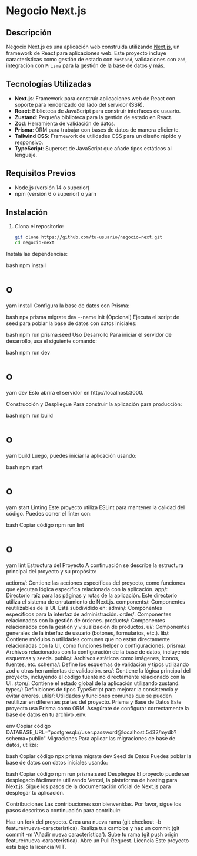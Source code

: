 # Negocio Next.js

## Descripción

Negocio Next.js es una aplicación web construida utilizando [Next.js](https://nextjs.org/), un framework de React para aplicaciones web. Este proyecto incluye características como gestión de estado con `zustand`, validaciones con `zod`, integración con `Prisma` para la gestión de la base de datos y más.

## Tecnologías Utilizadas

- **Next.js**: Framework para construir aplicaciones web de React con soporte para renderizado del lado del servidor (SSR).
- **React**: Biblioteca de JavaScript para construir interfaces de usuario.
- **Zustand**: Pequeña biblioteca para la gestión de estado en React.
- **Zod**: Herramienta de validación de datos.
- **Prisma**: ORM para trabajar con bases de datos de manera eficiente.
- **Tailwind CSS**: Framework de utilidades CSS para un diseño rápido y responsivo.
- **TypeScript**: Superset de JavaScript que añade tipos estáticos al lenguaje.

## Requisitos Previos

- Node.js (versión 14 o superior)
- npm (versión 6 o superior) o yarn

## Instalación

1. Clona el repositorio:

   ```bash
   git clone https://github.com/tu-usuario/negocio-next.git
   cd negocio-next
Instala las dependencias:

bash
npm install
# o
yarn install
Configura la base de datos con Prisma:

bash
npx prisma migrate dev --name init
(Opcional) Ejecuta el script de seed para poblar la base de datos con datos iniciales:

bash
npm run prisma:seed
Uso
Desarrollo
Para iniciar el servidor de desarrollo, usa el siguiente comando:

bash
npm run dev
# o
yarn dev
Esto abrirá el servidor en http://localhost:3000.

Construcción y Despliegue
Para construir la aplicación para producción:

bash
npm run build
# o
yarn build
Luego, puedes iniciar la aplicación usando:

bash
npm start
# o
yarn start
Linting
Este proyecto utiliza ESLint para mantener la calidad del código. Puedes correr el linter con:

bash
Copiar código
npm run lint
# o
yarn lint
Estructura del Proyecto
A continuación se describe la estructura principal del proyecto y su propósito:

actions/: Contiene las acciones específicas del proyecto, como funciones que ejecutan lógica específica relacionada con la aplicación.
app/: Directorio raíz para las páginas y rutas de la aplicación. Este directorio utiliza el sistema de enrutamiento de Next.js.
components/: Componentes reutilizables de la UI. Está subdividido en:
admin/: Componentes específicos para la interfaz de administración.
order/: Componentes relacionados con la gestión de órdenes.
products/: Componentes relacionados con la gestión y visualización de productos.
ui/: Componentes generales de la interfaz de usuario (botones, formularios, etc.).
lib/: Contiene módulos o utilidades comunes que no están directamente relacionadas con la UI, como funciones helper o configuraciones.
prisma/: Archivos relacionados con la configuración de la base de datos, incluyendo esquemas y seeds.
public/: Archivos estáticos como imágenes, íconos, fuentes, etc.
schema/: Define los esquemas de validación y tipos utilizando zod u otras herramientas de validación.
src/: Contiene la lógica principal del proyecto, incluyendo el código fuente no directamente relacionado con la UI.
store/: Contiene el estado global de la aplicación utilizando zustand.
types/: Definiciones de tipos TypeScript para mejorar la consistencia y evitar errores.
utils/: Utilidades y funciones comunes que se pueden reutilizar en diferentes partes del proyecto.
Prisma y Base de Datos
Este proyecto usa Prisma como ORM. Asegúrate de configurar correctamente la base de datos en tu archivo .env:

env
Copiar código
DATABASE_URL="postgresql://user:password@localhost:5432/mydb?schema=public"
Migraciones
Para aplicar las migraciones de base de datos, utiliza:

bash
Copiar código
npx prisma migrate dev
Seed de Datos
Puedes poblar la base de datos con datos iniciales usando:

bash
Copiar código
npm run prisma:seed
Despliegue
El proyecto puede ser desplegado fácilmente utilizando Vercel, la plataforma de hosting para Next.js. Sigue los pasos de la documentación oficial de Next.js para desplegar tu aplicación.

Contribuciones
Las contribuciones son bienvenidas. Por favor, sigue los pasos descritos a continuación para contribuir:

Haz un fork del proyecto.
Crea una nueva rama (git checkout -b feature/nueva-caracteristica).
Realiza tus cambios y haz un commit (git commit -m 'Añadir nueva característica').
Sube tu rama (git push origin feature/nueva-caracteristica).
Abre un Pull Request.
Licencia
Este proyecto está bajo la licencia MIT.